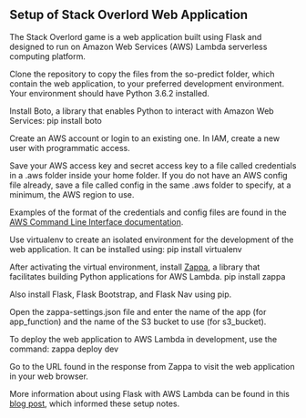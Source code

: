 ## Setup of Stack Overlord Web Application

The Stack Overlord game is a web application built using Flask and 
designed to run on Amazon Web Services (AWS) Lambda serverless 
computing platform.

Clone the repository to copy the files from the so-predict folder,
which contain the web application, to your preferred development
environment. Your environment should have Python 3.6.2 installed.

Install Boto, a library that enables Python to interact with Amazon
Web Services:
pip install boto

Create an AWS account or login to an existing one. In IAM, create a
new user with programmatic access. 

Save your AWS access key and secret access key to a file called
credentials in a .aws folder inside your home folder. If you do not
have an AWS config file already, save a file called config in the
same .aws folder to specify, at a minimum, the AWS region to use.

Examples of the format of the credentials and config files
are found in the [AWS Command Line Interface documentation](http://docs.aws.amazon.com/cli/latest/userguide/cli-config-files.html).

Use virtualenv to create an isolated environment for the development
of the web application. It can be installed using:
pip install virtualenv

After activating the virtual environment, install [Zappa](https://github.com/Miserlou/Zappa), a library 
that facilitates building Python applications for AWS Lambda.
pip install zappa

Also install Flask, Flask Bootstrap, and Flask Nav using pip.

Open the zappa-settings.json file and enter the name of the app 
(for app_function) and the name of the S3 bucket to use (for 
s3_bucket).

To deploy the web application to AWS Lambda in development, use the
command:
zappa deploy dev

Go to the URL found in the response from Zappa to visit the web
application in your web browser.

More information about using Flask with AWS Lambda can be found in 
this [blog post](https://bitsvsbytes.com/creating-a-microservice-with-flask-zappa-amazon-webservices),
which informed these setup notes.
